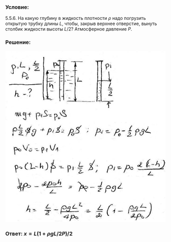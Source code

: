 ###  Условие: 

$5.5.6.$ На какую глубину в жидкость плотности $\rho$ надо погрузить открытую трубку длины $L$, чтобы, закрыв верхнее отверстие, вынуть столбик жидкости высоты $L/2$? Атмосферное давление $P$. 

###  Решение: 

![|600x640, 67%](../../img/5.5.6/1.jpg) 

###  Ответ: $x = L(1 + \rho gL/2P)/2$ 
